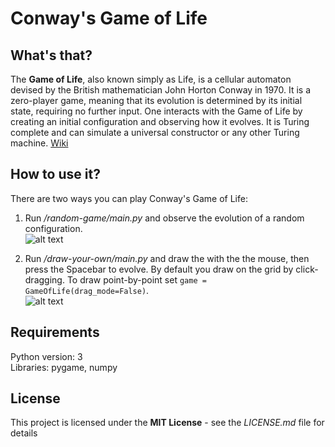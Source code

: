 # Conway's Game of Life
## What's that?
The **Game of Life**, also known simply as Life, is a cellular automaton devised by the British mathematician John Horton Conway in 1970. It is a zero-player game, meaning that its evolution is determined by its initial state, requiring no further input. One interacts with the Game of Life by creating an initial configuration and observing how it evolves. It is Turing complete and can simulate a universal constructor or any other Turing machine. [Wiki][wiki]

## How to use it?
There are two ways you can play Conway's Game of Life: 
1. Run */random-game/main.py* and observe the evolution of a random configuration.  
![alt text](http://g.recordit.co/4jRpUoUtYu.gif "Random")

2. Run */draw-your-own/main.py* and draw the with the the mouse, then press the Spacebar to evolve. By default you draw on the grid by click-dragging. To draw point-by-point set `game = GameOfLife(drag_mode=False)`.  
![alt text](http://g.recordit.co/eTtztXktsQ.gif "Draw")

## Requirements
Python version: 3  
Libraries: pygame, numpy

## License
This project is licensed under the **MIT License** - see the *LICENSE.md* file for details

[wiki]: https://en.wikipedia.org/wiki/Conway%27s_Game_of_Life
